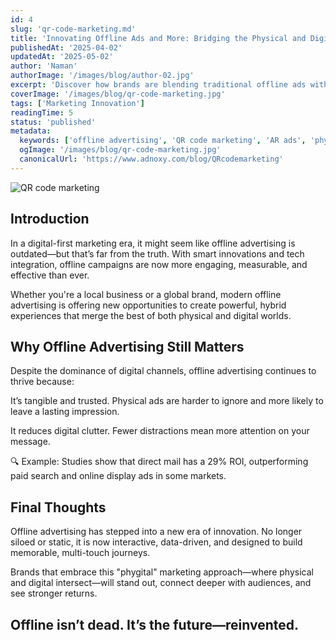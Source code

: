 ```yaml
---
id: 4
slug: 'qr-code-marketing.md'
title: 'Innovating Offline Ads and More: Bridging the Physical and Digital Worlds'
publishedAt: '2025-04-02'
updatedAt: '2025-05-02'
author: 'Naman'
authorImage: '/images/blog/author-02.jpg'
excerpt: 'Discover how brands are blending traditional offline ads with modern technology to create powerful, trackable, and engaging experiences.'
coverImage: '/images/blog/qr-code-marketing.jpg'
tags: ['Marketing Innovation']
readingTime: 5
status: 'published'
metadata:
  keywords: ['offline advertising', 'QR code marketing', 'AR ads', 'phygital marketing',' hybrid ads',' experiential marketing']
  ogImage: '/images/blog/qr-code-marketing.jpg'
  canonicalUrl: 'https://www.adnoxy.com/blog/QRcodemarketing'
---
```




![QR code marketing](/images/blog/qr-code-marketing.jpg)


## Introduction

In a digital-first marketing era, it might seem like offline advertising is outdated—but that’s far from the truth. With smart innovations and tech integration, offline campaigns are now more engaging, measurable, and effective than ever.

Whether you're a local business or a global brand, modern offline advertising is offering new opportunities to create powerful, hybrid experiences that merge the best of both physical and digital worlds.
## Why Offline Advertising Still Matters
Despite the dominance of digital channels, offline advertising continues to thrive because:

It’s tangible and trusted. Physical ads are harder to ignore and more likely to leave a lasting impression.

It reduces digital clutter. Fewer distractions mean more attention on your message.

🔍 Example: Studies show that direct mail has a 29% ROI, outperforming paid search and online display ads in some markets.



## Final Thoughts

Offline advertising has stepped into a new era of innovation. No longer siloed or static, it is now interactive, data-driven, and designed to build memorable, multi-touch journeys.

Brands that embrace this "phygital" marketing approach—where physical and digital intersect—will stand out, connect deeper with audiences, and see stronger returns.

Offline isn’t dead. It’s the future—reinvented.
---